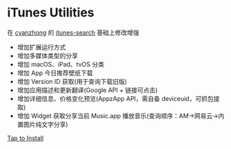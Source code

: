 # iTunes Utilities

在 [cyanzhong](https://github.com/cyanzhong) 的 [itunes-search](https://github.com/cyanzhong/xTeko/blob/master/extension-scripts/itunes-search.box) 基础上修改增强

- 增加扩展运行方式
- 增加多媒体类型的分享
- 增加 macOS、iPad、tvOS 分类
- 增加 App 今日推荐壁纸下载
- 增加 Version ID 获取(用于查询下载旧版)
- 增加应用描述和更新翻译(Google API + 链接可点击)
- 增加详细信息、价格变化预览(AppzApp API，需自备 deviceuid，可抓包提取)
- 增加 Widget 获取分享当前 Music.app 播放音乐(查询顺序：AM->网易云->内置图片纯文字分享)

[Tap to Install](https://xteko.com/redir?name=iTunes%20Utilities&url=https%3A%2F%2Fgithub.com%2Faxelburks%2FJSBox%2Fraw%2Fmaster%2FiTunes%2520Utilities%2F.output%2FiTunes%2520Utilities.box)